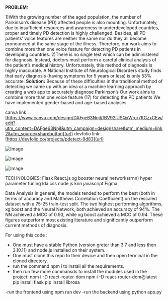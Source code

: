 **PROBLEM:**

1)With the growing number of the aged population, the number of Parkinson’s disease (PD) affected people is also mounting. Unfortunately, due to insufficient resources and awareness in underdeveloped countries, proper and timely PD detection is highly challenged. Besides, all PD patients’ voice features are neither the same nor do they all become pronounced at the same stage of the illness. Therefore, our work aims to combine more than one voice feature for detecting PD patients in developing countries.
2)There is no single test which can be administered for diagnosis. Instead, doctors must perform a careful clinical analysis of the patient’s medical history.
Unfortunately, this method of diagnosis is highly inaccurate. A National Institute of Neurological Disorders study finds that early diagnosis (having symptoms for 5 years or less) is only 53% accurate.
**Solution:**
Because of these difficulties in the traditional method of detecting we came up with an idea or a machine learning approach by creating a web app to accurately diagnose Parkinson’s
Our work aims to combine more than one voice feature (17) for detecting the PD patients
We have implemented gender-based and age-based analyses

canva link : [https://www.canva.com/design/DAFge63NnjI/fBV92lUSQxWror7KGzxCEw/edit?utm_content=DAFge63NnjI&utm_campaign=designshare&utm_medium=link2&utm_source=sharebutton](url)
devfolio link: 
[https://devfolio.co/projects/pdetect-9d83](url)



![Image](https://user-images.githubusercontent.com/127591753/234108687-01044f00-e563-4939-a67c-a7c7aef71a2f.jpeg)



![Image](https://user-images.githubusercontent.com/127591753/234108742-a5ef7bdf-7673-4c5f-b548-db6b3c2db951.jpeg)



![Image](https://user-images.githubusercontent.com/127591753/234108888-8775db56-e26e-42e7-b1f0-e27cc2c430b3.jpeg)


TECHNOLOGIES:
Flask
React.js
xg booster
neural networks(rnn)
hyper parameter tuning
lda
css
node js
knn
javascript
Figma
 
Data Analysis
in general, the models tended to perform the best (both in terms of accuracy and Matthews Correlation Coefficient) on the rescaled dataset with a 75-25 train-test split.
The two highest performing algorithms, xg boost and the Neural Network, both achieved an accuracy of 94%. The NN achieved a MCC of 0.93, while xg boost achieved a MCC of 0.94. These figures outperform most existing literature and significantly outperform current methods of diagnosis.


For using this code :
- One must have a stable Python (version greter than 3.7 and less then 3.10.11) and node.js installed on their system.
- One must clone this repo to their device and then open terminal in the cloned directory.
- run the command 
  npm i
  to install all the requirements.
- then run few more commansds to install the modules used in the project:
  npm i -D react-router-dom
  npm i -D react-router-dom@latest 
  pip install flask
  pip install librosa
  
-run the frontend using
 npm run dev
-run the backend using
  python app.py
